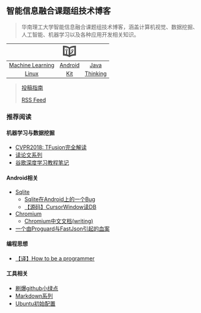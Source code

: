 ## 智能信息融合课题组技术博客

> 华南理工大学智能信息融合课题组技术博客，涵盖计算机视觉、数据挖掘、人工智能、机器学习以及各种应用开发相关知识。


||![](../128.png)||
| :-:| :-:  | :-:  |
| [Machine Learning](ml/README.md)|[Android](android/README.md) | [Java](java/README.md) |
| [Linux](linux/note.md) | [Kit](kit/README.md) | [Thinking](thinking-in-program/README.md)|

> [投稿指南](publish.md)
>
> [RSS Feed](https://blog.so-link.org/feed)


### 推荐阅读

#### 机器学习与数据挖掘
- [CVPR2018: TFusion完全解读](ml/papers/TFusion.md)
- [读论文系列](ml/papers/README.md)
- [谷歌深度学习教程笔记](https://github.com/ahangchen/GDLnotes)


#### Android相关
 - [Sqlite](android/sqlite/README.md)
   - [Sqlite在Android上的一个Bug](android/sqlite/SQLITE在ANDROID上的一个BUG.md)
   - [【源码】CursorWindow读DB](android/sqlite/从源码看ANDROID中SQLITE是怎么通过CURSORWINDOW读DB的.md)  
 - [Chromium](android/chromium/README.md)
   - [Chromium中文文档(writing)](https://ahangchen.gitbooks.io/chromium_doc_zh/content/zh/)
 - [一个由Proguard与FastJson引起的血案](android/一个由PROGUARD与FASTJSON引起的血案.md)

#### 编程思想
- [【译】How to be a programmer](https://ahangchen.gitbooks.io/how-to-be-a-programmer-cn/content/)

#### 工具相关
-  [刷爆github小绿点](kit/git/green_blush.md)
-  [Markdown系列](kit/markdown/README.md)
-  [Ubuntu初始配置](linux/ubuntu_init.md)



